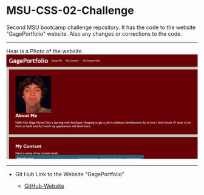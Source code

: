 # MSU-CSS-02-Challenge
Second MSU bootcamp challenge repository. It has the code to the website "GagePortfolio" website. Also any changes or corrections to the code.
*** 
Hear is a Photo of the website.
![GagePortfolio](./assets/images/Screenshot%202023-06-12%20173024.png)
***
* Git Hub Link to the Website "GagePortfolio"

    * [GitHub-Website](https://gagehamel.github.io/MSU-CSS-02-Challange)

